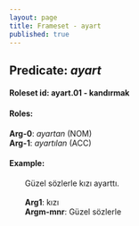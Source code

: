 ```yaml
---
layout: page
title: Frameset - ayart
published: true
---
```

<h2>Predicate: <i>ayart</i></h2>
<h4>Roleset id: ayart.01 - kandırmak<br>
<h4>Roles:</h4>
<b>Arg-0</b>: <i>ayartan</i>  (NOM) <br>
<b>Arg-1</b>: <i>ayartılan</i>  (ACC) <br>
<h4>Example:</h4>
&emsp;&emsp;Güzel sözlerle kızı ayarttı.<br><br>
&emsp;&emsp;<b>Arg1</b>:  kızı<br>
&emsp;&emsp;<b>Argm-mnr</b>:  Güzel sözlerle<br>

